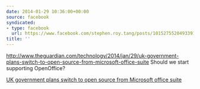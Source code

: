 ```yaml
---
date: 2014-01-29 10:36:00+00:00
source: facebook
syndicated:
- type: facebook
  url: https://www.facebook.com/stephen.roy.tang/posts/10152755204933912
title: ''
---
```


http://www.theguardian.com/technology/2014/jan/29/uk-government-plans-switch-to-open-source-from-microsoft-office-suite Should we start supporting OpenOffice?

[UK government plans switch to open source from Microsoft office suite](https://www.theguardian.com/technology/2014/jan/29/uk-government-plans-switch-to-open-source-from-microsoft-office-suite)